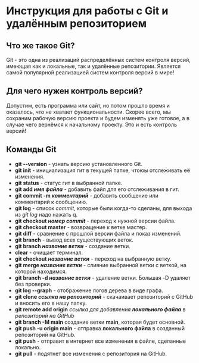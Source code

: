 # Инструкция для работы с Git и удалённым репозиторием

## Что же такое Git?
Git - это одна из реализаций распределённых систем контроля версий, имеющая как и локальные, так и удалённые репозитории. Является самой популярной реализацией систем контроля версий в мире!
## Для чего нужен контроль версий?
Допустим, есть программа или сайт, но потом прошло время и оказалось, что не хватает функциональности. Скорее всего, мы сохраним рабочую версию проекта и будем изменять уже готовое, а в случае чего вернёмся к начальному проекту. Это и есть контроль версий!
## Команды Git
* __git --version__ - узнать версию установленного Git.
* __git init__ - инициализация гит в текущей папке, чтоюы отслеживать её изменения.
* __git status__ - статус гит в выбранной папке.
* __git add *имя файла*__ - добавить файл для его отслеживания в гит.
* __git commit -m *комментарий*__ - добавить сообщение или комментарий к сообщению.
* __git log__ - список *commit*, которые были когда-то сделаны, для выхода из *git log* надо нажать q.
* __git checkout *номер commit*__ - переход к нужной версии файла.
* __git checkout master__ - возвращение к ветке мастер.
* __git diff__ - сравнение с прошлой версии файла и показ изменений.
* __git branch__ - вывод всех существующих веток.
* __git branch *название ветки*__ - создание ветки.
* __clear__ - очищает терминал.
* __git checkout *название ветки*__ - переход на выбранную ветку.
* __git merge *название ветки*__ - слияние выбранной ветки с веткой, на которой находимся.
* __git branch -d *название ветки*__ - удаление ветки. Большая -D удаляет без проверки.
* __git log --graph__ - отображение логов дерева в виде графа.
* __git clone *ссылка на репозиторий*__ - скачаивает репозиторий с GitHub и вносить его в нашу папку.
* __git remote add origin__ *ссылка для добавления __локального файла__ в репозиторий на GitHub*
* __git branch -M main__ создание ветки **main**, которая будет основной.
* __git push -u origin main__ - отправка **локального файла** в созданный репозиторий на GitHub.
* __git push__ - отправит в интернет все изменения в файле, сделанные локально.
* __git pull__ - подятнет все изменения с репозитория на GitHub.
